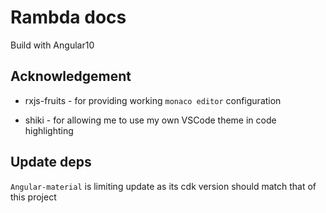 # Rambda docs

Build with Angular10

## Acknowledgement

- rxjs-fruits - for providing working `monaco editor` configuration

- shiki - for allowing me to use my own VSCode theme in code highlighting

## Update deps

`Angular-material` is limiting update as its cdk version should match that of this project

